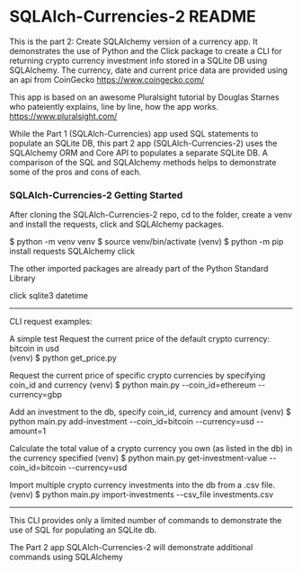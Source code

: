 # SQLAlch-Currencies-2 README
This is the part 2: Create SQLAlchemy version of a currency app. It demonstrates the use of Python and the Click package to create a CLI for returning crypto currency investment info stored in a SQLite DB using SQLAlchemy. The currency, date and current price data are provided using an api from CoinGecko https://www.coingecko.com/ 

This app is based on an awesome Pluralsight tutorial by Douglas Starnes who pateiently explains, line by line, how the app works. https://www.pluralsight.com/

While the Part 1 (SQLAlch-Currencies) app used SQL statements to populate an SQLite DB, this part 2 app (SQLAlch-Currencies-2) uses the SQLAlchemy ORM and Core API to populates a separate SQLite DB. A comparison of the SQL and SQLAlchemy methods helps to demonstrate some of the pros and cons of each.


### SQLAlch-Currencies-2 Getting Started

After cloning the SQLAlch-Currencies-2 repo, cd to the folder, create a venv and install the requests, click and SQLAlchemy packages.

$ python -m venv venv
$ source venv/bin/activate
(venv) $ python -m pip install requests SQLAlchemy click


The other imported packages are already part of the Python Standard Library

  click 
  sqlite3
  datetime


----------------------------------
CLI request examples: 

A simple test
Request the current price of the default crypto currency: bitcoin in usd  
(venv) $ python get_price.py

Request the current price of specific crypto currencies by specifying coin_id and currency
(venv) $ python main.py --coin_id=ethereum --currency=gbp

Add an investment to the db, specify coin_id, currency and amount
(venv) $ python main.py add-investment --coin_id=bitcoin --currency=usd --amount=1

Calculate the total value of a crypto currency you own (as listed in the db)
in the currency specified
(venv) $ python main.py get-investment-value --coin_id=bitcoin --currency=usd

Import multiple crypto currency investments into the db from a .csv file.
(venv) $ python main.py import-investments --csv_file investments.csv

----------------------------------

This CLI provides only a limited number of commands to demonstrate the use of SQL for populating an SQLite db.

The Part 2 app SQLAlch-Currencies-2 will demonstrate additional commands using SQLAlchemy


